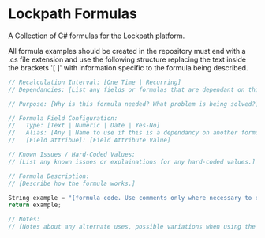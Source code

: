 # Lockpath Formulas
A Collection of C# formulas for the Lockpath platform.

All formula examples should be created in the repository must end with a .cs file extension and use the following structure replacing the text inside the brackets '[&nbsp;]' with information specific to the formula being described.

```csharp
// Recalculation Interval: [One Time | Recurring]
// Dependancies: [List any fields or formulas that are dependant on this field or that this field is dependant on. If the dependancy is to another formula in this repository include the URL to the formula.]

// Purpose: [Why is this formula needed? What problem is being solved?]

// Formula Field Configuration:
//   Type: [Text | Numeric | Date | Yes-No]
//   Alias: [Any | Name to use if this is a dependancy on another formula example or is a self-referencing formula.]
//   [Field attribue]: [Field Attribute Value]

// Known Issues / Hard-Coded Values:
// [List any known issues or explainations for any hard-coded values.]

// Formula Description:
// [Describe how the formula works.]

String example = "[formula code. Use comments only where necessary to describe formula functions or logic that his not obvious]";
return example;

// Notes:
// [Notes about any alternate uses, possible variations when using the formula or other information best explained after reviewing the formula code.]
```
